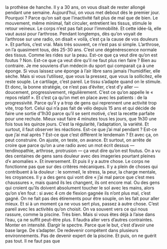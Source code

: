 la prothèse de hanche. Il y a 30 ans, on vous disait de rester allongé pendant une semaine. Aujourd’hui, on vous met debout dès le premier jour. Pourquoi ? Parce qu’on sait que l’inactivité fait plus de mal que de bien. Le mouvement, même minimal, fait circuler, entretient les tissus, stimule le retour veineux. Le corps n’est pas fait pour l’immobilité. Et cette idée-là, elle vaut aussi pour l’arthrose. Pendant longtemps, dès qu’on voyait de l’arthrose sur une radio, on disait « voilà, c’est ça la cause de vos douleurs ». Et parfois, c’est vrai. Mais très souvent, ce n’est pas si simple. L’arthrose, on l’a quasiment tous, dès 25-30 ans. C’est une dégénérescence normale des tissus. Comme les rides sur la peau. Est-ce que ça veut dire qu’on est foutus ? Non. Est-ce que ça veut dire qu’il ne faut plus rien faire ? Bien au contraire. Je me souviens d’un médecin du sport qui comparait ça à une éponge. Si vous laissez une éponge à l’air libre sans jamais l’humidifier, elle sèche. Mais si vous l’utilisez, que vous la pressez, que vous la sollicitez, elle reste souple. Le cartilage, c’est pareil. Le tissu s’adapte quand on le stimule. Et donc, la bonne stratégie, ce n’est pas d’éviter, c’est d’y aller — doucement, progressivement, régulièrement. C’est ce qu’on appelle le « repos relatif ». Et c’est ça qu’on met en place avec les patients : de la progressivité. Parce qu’il y a trop de gens qui reprennent une activité trop vite, trop fort. Celui qui n’a pas fait de vélo depuis 15 ans et qui décide de faire une sortie d’1h30 parce qu’il se sent motivé, c’est la recette parfaite pour une rechute. Mieux vaut faire 4 minutes tous les jours, que 1h30 une fois tous les quinze jours. C’est la régularité, l’adaptation, la variété. Et surtout, il faut observer les réactions. Est-ce que j’ai mal pendant ? Est-ce que j’ai mal après ? Est-ce que c’est différent le lendemain ? Et avec ça, on peut construire. On ajuste, on teste, on avance. Et surtout, on arrête de croire que parce qu’on a une radio avec un mot écrit dessus — tendinopathie, arthrose, protrusion — ça veut dire qu’on est foutus. On a vu des centaines de gens sans douleur avec des imageries pourtant pleines d’« anomalies ». Et inversement. Et puis il y a autre chose. Le corps ne fonctionne pas que sur des critères mécaniques. Il y a plein de choses qui contribuent à la douleur : le sommeil, le stress, la peur, la charge mentale, les croyances. Il y a des gens qui vont dire « j’ai mal parce que c’est mes chaussures », mais quand ils les changent, ils ont encore mal. Ou des gens qui croient qu’ils doivent absolument toucher le sol avec les mains, alors qu’on s’en fout : si avec 4 cm de flexion gagnée ils n’ont plus mal, c’est gagné. On ne fait pas des étirements pour être souple, on les fait pour aller mieux. Et si à un moment ça ne vous sert plus, passez à autre chose. C’est pareil avec les activités qu’on choisit. On va souvent vers ce qui nous rassure, comme la piscine. Très bien. Mais si vous êtes déjà à l’aise dans l’eau, ça ne suffit peut-être plus. Il faudra aller vers d’autres contraintes. Monter en intensité. Élargir le spectre. Parce que le but, c’est d’avoir une base large. De s’adapter. De redevenir compétent dans plusieurs environnements. Pas de devenir expert de la piscine. Et puis, on ne guérit pas tout. Il ne faut pas que